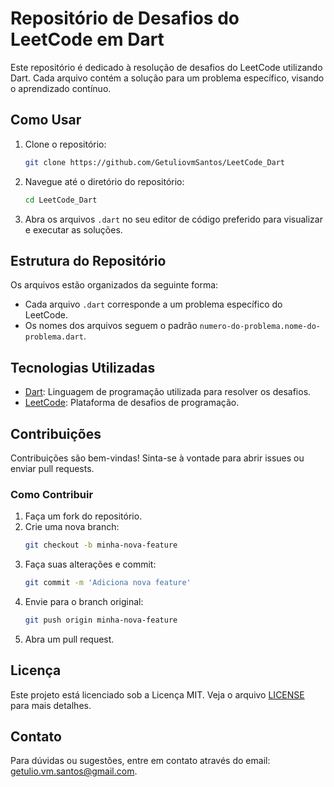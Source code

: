 # Repositório de Desafios do LeetCode em Dart

Este repositório é dedicado à resolução de desafios do LeetCode utilizando Dart. Cada arquivo contém a solução para um problema específico, visando o aprendizado contínuo.

## Como Usar

1. Clone o repositório:
    ```sh
    git clone https://github.com/GetuliovmSantos/LeetCode_Dart
    ```
2. Navegue até o diretório do repositório:
    ```sh
    cd LeetCode_Dart
    ```
3. Abra os arquivos `.dart` no seu editor de código preferido para visualizar e executar as soluções.

## Estrutura do Repositório

Os arquivos estão organizados da seguinte forma:
- Cada arquivo `.dart` corresponde a um problema específico do LeetCode.
- Os nomes dos arquivos seguem o padrão `numero-do-problema.nome-do-problema.dart`.

## Tecnologias Utilizadas

- [Dart](https://dart.dev/): Linguagem de programação utilizada para resolver os desafios.
- [LeetCode](https://leetcode.com/): Plataforma de desafios de programação.

## Contribuições

Contribuições são bem-vindas! Sinta-se à vontade para abrir issues ou enviar pull requests.

### Como Contribuir

1. Faça um fork do repositório.
2. Crie uma nova branch:
    ```sh
    git checkout -b minha-nova-feature
    ```
3. Faça suas alterações e commit:
    ```sh
    git commit -m 'Adiciona nova feature'
    ```
4. Envie para o branch original:
    ```sh
    git push origin minha-nova-feature
    ```
5. Abra um pull request.

## Licença

Este projeto está licenciado sob a Licença MIT. Veja o arquivo [LICENSE](LICENSE) para mais detalhes.

## Contato

Para dúvidas ou sugestões, entre em contato através do email: [getulio.vm.santos@gmail.com](getulio.vm.santos@gmail.com).